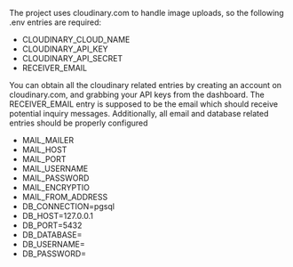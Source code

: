 The project uses cloudinary.com to handle image uploads, so the following .env entries are required:

- CLOUDINARY_CLOUD_NAME
- CLOUDINARY_API_KEY
- CLOUDINARY_API_SECRET
- RECEIVER_EMAIL

You can obtain all the cloudinary related entries by creating an account on cloudinary.com, and grabbing your API keys from the dashboard. The RECEIVER_EMAIL entry is supposed to be the email which should receive potential inquiry messages. Additionally, all email and database related entries should be properly configured

- MAIL_MAILER
- MAIL_HOST
- MAIL_PORT
- MAIL_USERNAME
- MAIL_PASSWORD
- MAIL_ENCRYPTIO
- MAIL_FROM_ADDRESS
- DB_CONNECTION=pgsql
- DB_HOST=127.0.0.1
- DB_PORT=5432
- DB_DATABASE=
- DB_USERNAME=
- DB_PASSWORD=
